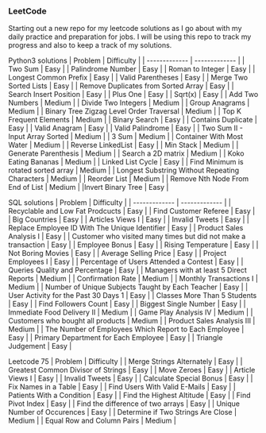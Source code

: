 ### LeetCode
Starting out a new repo for my leetcode solutions as I go about with my daily practice and preparation for jobs. I will be using this repo to track my progress and also to keep a track of my solutions.

Python3 solutions
| Problem  | Difficulty |
| ------------- | ------------- |
| Two Sum  | Easy  |
| Palindrome Number  | Easy  |
| Roman to Integer  | Easy  |
| Longest Common Prefix  | Easy  |
| Valid Parentheses  | Easy  |
| Merge Two Sorted Lists  | Easy  |
| Remove Duplicates from Sorted Array  | Easy  |
| Search Insert Position  | Easy  |
| Plus One  | Easy  |
| Sqrt(x)  | Easy  |
| Add Two Numbers  | Medium  |
| Divide Two Integers  | Medium  |
| Group Anagrams  | Medium  |
| Binary Tree Zigzag Level Order Traversal  | Medium  |
| Top K Frequent Elements  | Medium  |
| Binary Search | Easy  |
| Contains Duplicate  | Easy  |
| Valid Anagram  | Easy  |
| Valid Palindrome  | Easy  |
| Two Sum II - Input Array Sorted  | Medium  |
| 3 Sum  | Medium  |
| Container With Most Water  | Medium  |
| Reverse LinkedList  | Easy  |
| Min Stack  | Medium  |
| Generate Parenthesis  | Medium  |
| Search a 2D matrix  | Medium  |
| Koko Eating Bananas  | Medium  |
| Linked List Cycle  | Easy  |
| Find Minimum is rotated sorted array  | Medium  |
| Longest Substring Without Repeating Characters  | Medium  |
| Reorder List  | Medium  |
| Remove Nth Node From End of List  | Medium  |
|Invert Binary Tree  | Easy  |

SQL solutions
| Problem  | Difficulty |
| ------------- | ------------- |
| Recyclable and Low Fat Prodcucts  | Easy  |
| Find Customer Referee | Easy  |
| Big Countries | Easy  |
| Articles Views I | Easy  |
| Invalid Tweets | Easy  |
| Replace Employee ID With The Unique Identifier | Easy  |
| Product Sales Analysis I | Easy  |
| Customer who visited many times but did not make a transaction | Easy  |
| Employee Bonus | Easy  |
| Rising Temperature | Easy  |
| Not Boring Movies | Easy  |
| Average Selling Price | Easy  |
| Project Employees I | Easy  |
| Percentage of Users Attended a Contest | Easy  |
| Queries Quality and Percentage | Easy  |
| Managers with at least 5 Direct Reports | Medium  |
| Confirmation Rate | Medium  |
| Monthly Transactions I | Medium  |
| Number of Unique Subjects Taught by Each Teacher | Easy  |
| User Activity for the Past 30 Days 1 | Easy  |
| Classes More Than 5 Students | Easy  |
| Find Followers Count | Easy  |
| Biggest Single Number | Easy  |
| Immediate Food Delivery II | Medium  |
| Game Play Analysis IV | Medium  |
| Customers who bought all products | Medium  |
| Product Sales Analysis III | Medium  |
| The Number of Employees Which Report to Each Employee | Easy  |
| Primary Department for Each Employee | Easy  |
| Triangle Judgement | Easy  |

Leetcode 75
| Problem  | Difficulty |
| Merge Strings Alternately | Easy |
| Greatest Common Divisor of Strings | Easy |
| Move Zeroes | Easy |
| Article Views I | Easy |
| Invalid Tweets | Easy |
| Calculate Special Bonus | Easy |
| Fix Names in a Table | Easy |
| Find Users With Valid E-Mails | Easy |
| Patients With a Condition | Easy |
| Find the Highest Altitude | Easy |
| Find Pivot Index | Easy |
| Find the difference of two arrays | Easy |
| Unique Number of Occurences | Easy |
| Determine if Two Strings Are Close | Medium |
| Equal Row and Column Pairs | Medium |

